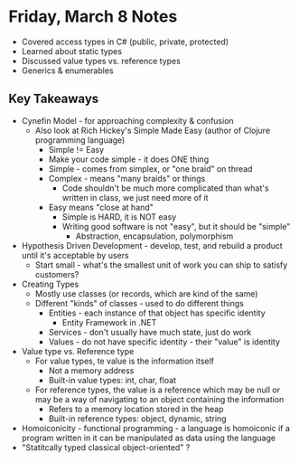# Friday, March 8 Notes
- Covered access types in C# (public, private, protected)
- Learned about static types
- Discussed value types vs. reference types
- Generics & enumerables
## Key Takeaways
- Cynefin Model - for approaching complexity & confusion
    - Also look at Rich Hickey's Simple Made Easy (author of Clojure programming language)
        - Simple != Easy
        - Make your code simple - it does ONE thing
        - Simple - comes from simplex, or "one braid" on thread
        - Complex - means "many braids" or things
            - Code shouldn't be much more complicated than what's written in class, we just need more of it
        - Easy means "close at hand"
            - Simple is HARD, it is NOT easy
            - Writing good software is not "easy", but it should be "simple"
                - Abstraction, encapsulation, polymorphism
- Hypothesis Driven Development - develop, test, and rebuild a product until it's acceptable by users
    - Start small - what's the smallest unit of work you can ship to satisfy customers?
- Creating Types
    - Mostly use classes (or records, which are kind of the same)
    - Different "kinds" of classes - used to do different things
        - Entities - each instance of that object has specific identity
            - Entity Framework in .NET
        - Services - don't usually have much state, just do work
        - Values - do not have specific identity - their "value" is identity 
- Value type vs. Reference type 
    - For value types, te value is the information itself
        - Not a memory address
        - Built-in value types: int, char, float
    - For reference types, the value is a reference which may be null or may be a way of navigating to an object containing the information
        - Refers to a memory location stored in the heap
        - Built-in reference types: object, dynamic, string
- Homoiconicity - functional programming - a language is homoiconic if a program written in it can be manipulated as data using the language
- "Statitcally typed classical object-oriented" ?